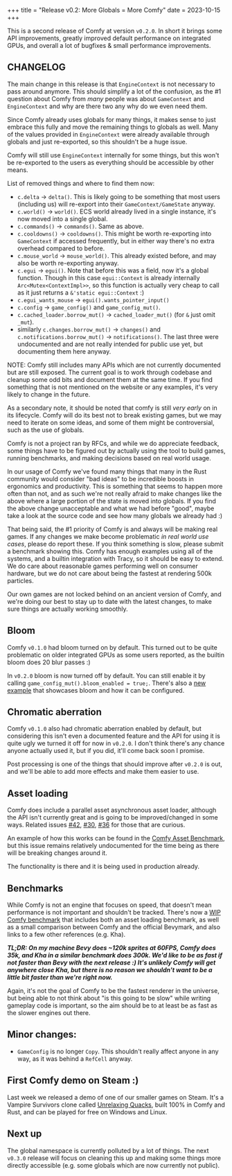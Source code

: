 +++
title = "Release v0.2: More Globals = More Comfy"
date = 2023-10-15
+++

This is a second release of Comfy at version `v0.2.0`. In short it brings some
API improvements, greatly improved default performance on integrated GPUs, and
overall a lot of bugfixes & small performance improvements.

## CHANGELOG

The main change in this release is that `EngineContext` is not necessary to
pass around anymore. This should simplify a lot of the confusion, as the #1
question about Comfy from _many_ people was about `GameContext` and
`EngineContext` and why are there two any why do we even need them.

Since Comfy already uses globals for many things, it makes sense to just
embrace this fully and move the remaining things to globals as well. Many
of the values provided in `EngineContext` were already available through
globals and just re-exported, so this shouldn't be a huge issue.

Comfy will still use `EngineContext` internally for some things, but this
won't be re-exported to the users as everything should be accessible by
other means.

List of removed things and where to find them now:

- `c.delta` -> `delta()`. This is likely going to be something that most users
  (including us) will re-export into their `GameContext/GameState` anyway.
- `c.world()` -> `world()`. ECS world already lived in a single instance, it's
  now moved into a single global.
- `c.commands()` -> `commands()`. Same as above.
- `c.cooldowns()` -> `cooldowns()`. This might be worth re-exporting into
  `GameContext` if accessed frequently, but in either way there's no extra
  overhead compared to before.
- `c.mouse_world` -> `mouse_world()`. This already existed before, and may
  also be worth re-exporting anyway.
- `c.egui` -> `egui()`. Note that before this was a field, now it's a
  global function. Though in this case `egui::Context` is already
  internally `Arc<Mutex<ContextImpl>>`, so this function is actually very
  cheap to call as it just returns a `&'static egui::Context` :)
- `c.egui_wants_mouse` -> `egui().wants_pointer_input()`
- `c.config` -> `game_config()` and `game_config_mut()`.
- `c.cached_loader.borrow_mut()` -> `cached_loader_mut()` (for `&` just
  omit `_mut`).
- similarly `c.changes.borrow_mut()` -> `changes()` and `c.notifications.borrow_mut()` -> `notifications()`.
  The last three were undocumented and are not really intended for public
  use yet, but documenting them here anyway.

NOTE: Comfy still includes many APIs which are not currently documented but are
still exposed. The current goal is to work through codebase and cleanup some
odd bits and document them at the same time. If you find something that is not
mentioned on the website or any examples, it's very likely to change in the
future.

As a secondary note, it should be noted that comfy is still _very early_ on in
its lifecycle. Comfy will do its best not to break existing games, but we may
need to iterate on some ideas, and some of them might be controversial, such
as the use of globals.

Comfy is not a project ran by RFCs, and while we do appreciate feedback, some
things have to be figured out by actually using the tool to build games,
running benchmarks, and making decisions based on real world usage.

In our usage of Comfy we've found many things that many in the Rust community
would consider "bad ideas" to be incredible boosts in ergonomics and
productivity. This is something that seems to happen more often than not, and
as such we're not really afraid to make changes like the above where a large
portion of the state is moved into globals. If you find the above change
unacceptable and what we had before "good", maybe take a look at the source
code and see how many globals we already had :)

That being said, the #1 priority of Comfy is and always will be making real
games. If any changes we make become problematic _in real world use cases_,
please do report these. If you think something is slow, please submit a
benchmark showing this. Comfy has enough examples using all of the systems, and
a builtin integration with Tracy, so it should be easy to extend. We do care
about reasonable games performing well on consumer hardware, but we do not care
about being the fastest at rendering 500k particles.

Our own games are not locked behind on an ancient version of Comfy, and we're
doing our best to stay up to date with the latest changes, to make sure things
are actually working smoothly.

## Bloom

Comfy `v0.1.0` had bloom turned on by default. This turned out to be quite
problematic on older integrated GPUs as some users reported, as the builtin
bloom does 20 blur passes :)

In `v0.2.0` bloom is now turned off by default. You can still enable it by
calling `game_config_mut().bloom_enabled = true;`. There's also a [new
example](https://github.com/darthdeus/comfy/blob/master/comfy/examples/bloom.rs)
that showcases bloom and how it can be configured.

## Chromatic aberration

Comfy `v0.1.0` also had chromatic aberration enabled by default, but
considering this isn't even a documented feature and the API for using it is
quite ugly we turned it off for now in `v0.2.0`. I don't think there's any
chance anyone actually used it, but if you did, it'll come back soon I promise.

Post processing is one of the things that should improve after `v0.2.0` is out,
and we'll be able to add more effects and make them easier to use.

## Asset loading

Comfy does include a parallel asset asynchronous asset loader, although the API
isn't currently great and is going to be improved/changed in some ways. Related
issues [#42](https://github.com/darthdeus/comfy/pull/42),
[#30](https://github.com/darthdeus/comfy/pull/30),
[#36](https://github.com/darthdeus/comfy/issues/36) for those that are curious.

An example of how this works can be found in the [Comfy Asset
Benchmark](https://github.com/darthdeus/comfy-benchmark/tree/master/comfy-asset-benchmark),
but this issue remains relatively undocumented for the time being as there will
be breaking changes around it.

The functionality is there and it is being used in production already.

## Benchmarks

While Comfy is not an engine that focuses on speed, that doesn't mean
performance is not important and shouldn't be tracked. There's now a [WIP Comfy
benchmark](https://github.com/darthdeus/comfy-benchmark) that includes both an
asset loading benchmark, as well as a small comparison between Comfy and the
official Bevymark, and also links to a few other references (e.g. Kha).

_**TL;DR: On my machine Bevy does ~120k sprites at 60FPS, Comfy does 35k, and
Kha in a similar benchmark does 300k. We'd like to be as fast if not faster
than Bevy with the next release :) It's unlikely Comfy will get anywhere close Kha,
but there is no reason we shouldn't want to be a little bit faster than we're right now.**_

Again, it's not the goal of Comfy to be the fastest renderer in the universe,
but being able to not think about "is this going to be slow" while writing
gameplay code is important, so the aim should be to at least be as fast as the
slower engines out there.

## Minor changes:

- `GameConfig` is no longer `Copy`. This shouldn't really affect anyone in
  any way, as it was behind a `RefCell` anyway.

## First Comfy demo on Steam :)

Last week we released a demo of one of our smaller games on Steam. It's a
Vampire Survivors clone called [Unrelaxing
Quacks](https://store.steampowered.com/app/2331980/Unrelaxing_Quacks/), built
100% in Comfy and Rust, and can be played for free on Windows and Linux.

## Next up

The global namespace is currently polluted by a lot of things. The next
`v0.3.0` release will focus on cleaning this up and making some things more
directly accessible (e.g. some globals which are now currently not public).
